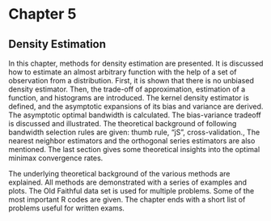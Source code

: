 # Chapter 5
## Density Estimation

In this chapter, methods for density estimation are presented. It is discussed how to estimate an almost arbitrary function with the help of a set of observation from a distribution. First, it is shown that there is no unbiased density estimator. Then, the trade-off of approximation, estimation of a function, and histograms are introduced. The kernel density estimator is defined, and the asymptotic expansions of its bias and variance are derived. The asymptotic optimal bandwidth is calculated. The bias-variance tradeoff is discussed and illustrated. The theoretical background of following bandwidth selection rules are given: thumb rule, “jS”, cross-validation., The nearest neighbor estimators and the orthogonal series estimators are also mentioned. The last section gives some theoretical insights into the optimal minimax convergence rates.

The underlying theoretical background of the various methods are explained. All methods are demonstrated with a series of examples and plots. The Old Faithful data set is used for multiple problems. Some of the most important R codes are given. The chapter ends with a short list of problems useful for written exams.

